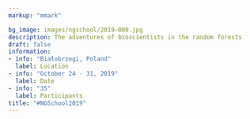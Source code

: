 ```yaml
---
markup: "mmark"

bg_image: images/ngschool/2019-000.jpg
description: The adventures of bioscientists in the random forests 
draft: false
information:
- info: "Białobrzegi, Poland"
  label: Location
- info: "October 24 - 31, 2019"
  label: Date
- info: "35"
  label: Participants
title: "#NGSchool2019"
---
```

